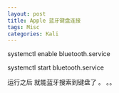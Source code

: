 ```yaml
---
layout: post
title: Apple 蓝牙键盘连接  
tags: Misc
categories: Kali
---
```



systemctl enable bluetooth.service

systemctl start bluetooth.service

 运行之后 就能蓝牙搜索到键盘了 。 。。     